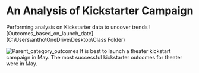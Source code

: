 # An Analysis of Kickstarter Campaign
Performing analysis on Kickstarter data to uncover trends
![Outcomes_based_on_launch_date](C:\Users\antho\OneDrive\Desktop\Class Folder)

![Parent_category_outcomes](![Parent_category_outcomes](https://user-images.githubusercontent.com/98053302/150691607-afddb83e-be04-42f5-9d4c-2663a4219b22.png)
)
It is best to launch a theater kickstart campaign in May. The most successful kickstarter outcomes for theater were in May. 
